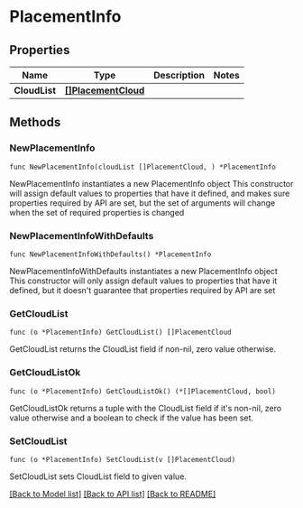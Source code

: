 # PlacementInfo

## Properties

Name | Type | Description | Notes
------------ | ------------- | ------------- | -------------
**CloudList** | [**[]PlacementCloud**](PlacementCloud.md) |  | 

## Methods

### NewPlacementInfo

`func NewPlacementInfo(cloudList []PlacementCloud, ) *PlacementInfo`

NewPlacementInfo instantiates a new PlacementInfo object
This constructor will assign default values to properties that have it defined,
and makes sure properties required by API are set, but the set of arguments
will change when the set of required properties is changed

### NewPlacementInfoWithDefaults

`func NewPlacementInfoWithDefaults() *PlacementInfo`

NewPlacementInfoWithDefaults instantiates a new PlacementInfo object
This constructor will only assign default values to properties that have it defined,
but it doesn't guarantee that properties required by API are set

### GetCloudList

`func (o *PlacementInfo) GetCloudList() []PlacementCloud`

GetCloudList returns the CloudList field if non-nil, zero value otherwise.

### GetCloudListOk

`func (o *PlacementInfo) GetCloudListOk() (*[]PlacementCloud, bool)`

GetCloudListOk returns a tuple with the CloudList field if it's non-nil, zero value otherwise
and a boolean to check if the value has been set.

### SetCloudList

`func (o *PlacementInfo) SetCloudList(v []PlacementCloud)`

SetCloudList sets CloudList field to given value.



[[Back to Model list]](../README.md#documentation-for-models) [[Back to API list]](../README.md#documentation-for-api-endpoints) [[Back to README]](../README.md)


